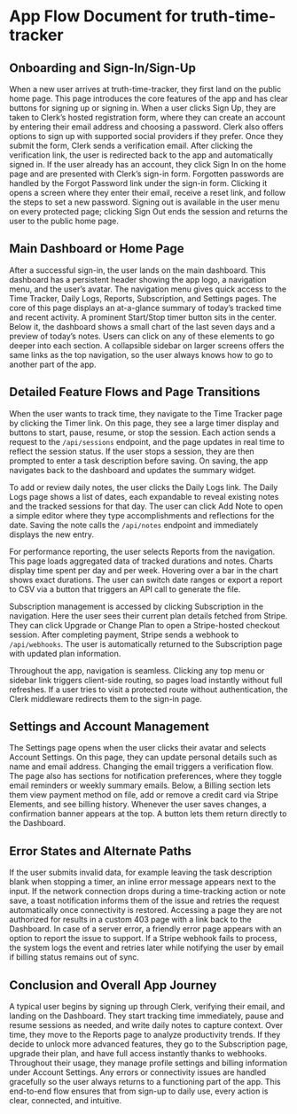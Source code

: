 # App Flow Document for truth-time-tracker

## Onboarding and Sign-In/Sign-Up
When a new user arrives at truth-time-tracker, they first land on the public home page. This page introduces the core features of the app and has clear buttons for signing up or signing in. When a user clicks Sign Up, they are taken to Clerk’s hosted registration form, where they can create an account by entering their email address and choosing a password. Clerk also offers options to sign up with supported social providers if they prefer. Once they submit the form, Clerk sends a verification email. After clicking the verification link, the user is redirected back to the app and automatically signed in. If the user already has an account, they click Sign In on the home page and are presented with Clerk’s sign-in form. Forgotten passwords are handled by the Forgot Password link under the sign-in form. Clicking it opens a screen where they enter their email, receive a reset link, and follow the steps to set a new password. Signing out is available in the user menu on every protected page; clicking Sign Out ends the session and returns the user to the public home page.

## Main Dashboard or Home Page
After a successful sign-in, the user lands on the main dashboard. This dashboard has a persistent header showing the app logo, a navigation menu, and the user’s avatar. The navigation menu gives quick access to the Time Tracker, Daily Logs, Reports, Subscription, and Settings pages. The core of this page displays an at-a-glance summary of today’s tracked time and recent activity. A prominent Start/Stop timer button sits in the center. Below it, the dashboard shows a small chart of the last seven days and a preview of today’s notes. Users can click on any of these elements to go deeper into each section. A collapsible sidebar on larger screens offers the same links as the top navigation, so the user always knows how to go to another part of the app.

## Detailed Feature Flows and Page Transitions
When the user wants to track time, they navigate to the Time Tracker page by clicking the Timer link. On this page, they see a large timer display and buttons to start, pause, resume, or stop the session. Each action sends a request to the `/api/sessions` endpoint, and the page updates in real time to reflect the session status. If the user stops a session, they are then prompted to enter a task description before saving. On saving, the app navigates back to the dashboard and updates the summary widget.

To add or review daily notes, the user clicks the Daily Logs link. The Daily Logs page shows a list of dates, each expandable to reveal existing notes and the tracked sessions for that day. The user can click Add Note to open a simple editor where they type accomplishments and reflections for the date. Saving the note calls the `/api/notes` endpoint and immediately displays the new entry.

For performance reporting, the user selects Reports from the navigation. This page loads aggregated data of tracked durations and notes. Charts display time spent per day and per week. Hovering over a bar in the chart shows exact durations. The user can switch date ranges or export a report to CSV via a button that triggers an API call to generate the file.

Subscription management is accessed by clicking Subscription in the navigation. Here the user sees their current plan details fetched from Stripe. They can click Upgrade or Change Plan to open a Stripe-hosted checkout session. After completing payment, Stripe sends a webhook to `/api/webhooks`. The user is automatically returned to the Subscription page with updated plan information.

Throughout the app, navigation is seamless. Clicking any top menu or sidebar link triggers client-side routing, so pages load instantly without full refreshes. If a user tries to visit a protected route without authentication, the Clerk middleware redirects them to the sign-in page.

## Settings and Account Management
The Settings page opens when the user clicks their avatar and selects Account Settings. On this page, they can update personal details such as name and email address. Changing the email triggers a verification flow. The page also has sections for notification preferences, where they toggle email reminders or weekly summary emails. Below, a Billing section lets them view payment method on file, add or remove a credit card via Stripe Elements, and see billing history. Whenever the user saves changes, a confirmation banner appears at the top. A button lets them return directly to the Dashboard.

## Error States and Alternate Paths
If the user submits invalid data, for example leaving the task description blank when stopping a timer, an inline error message appears next to the input. If the network connection drops during a time-tracking action or note save, a toast notification informs them of the issue and retries the request automatically once connectivity is restored. Accessing a page they are not authorized for results in a custom 403 page with a link back to the Dashboard. In case of a server error, a friendly error page appears with an option to report the issue to support. If a Stripe webhook fails to process, the system logs the event and retries later while notifying the user by email if billing status remains out of sync.

## Conclusion and Overall App Journey
A typical user begins by signing up through Clerk, verifying their email, and landing on the Dashboard. They start tracking time immediately, pause and resume sessions as needed, and write daily notes to capture context. Over time, they move to the Reports page to analyze productivity trends. If they decide to unlock more advanced features, they go to the Subscription page, upgrade their plan, and have full access instantly thanks to webhooks. Throughout their usage, they manage profile settings and billing information under Account Settings. Any errors or connectivity issues are handled gracefully so the user always returns to a functioning part of the app. This end-to-end flow ensures that from sign-up to daily use, every action is clear, connected, and intuitive.